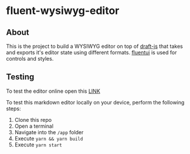 # fluent-wysiwyg-editor

## About

This is the project to build a WYSIWYG editor on top of [draft-js](https://github.com/facebook/draft-js) that takes and exports it's editor state using different formats. [fluentui](https://github.com/microsoft/fluentui) is used for controls and styles.

## Testing

To test the editor online open this [LINK](https://editor.robin-thoene.com/)

To test this markdown editor locally on your device, perform the following steps:

1. Clone this repo
2. Open a terminal
3. Navigate into the `/app` folder
4. Execute `yarn && yarn build`
5. Execute `yarn start`
